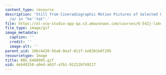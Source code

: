 ```yaml
---
content_type: resource
description: 'Still from Cineradiographic Motion Pictures of Selected Utterances:
  /a/ in "he''tat".'
file: https://ol-ocw-studio-app-qa.s3.amazonaws.com/courses/6-542j-laboratory-on-the-physiology-acoustics-and-perception-of-speech-fall-2005/4eb40150a0eda63fa7b191212bf49217_KNS_6400995.gif
file_type: image/gif
image_metadata:
  caption: ''
  credit: ''
  image-alt: ''
parent_uid: 10bc4420-56a8-8eaf-011f-1e0381b8f295
resourcetype: Image
title: KNS_6400995.gif
uid: 4eb40150-a0ed-a63f-a7b1-91212bf49217
---
```

